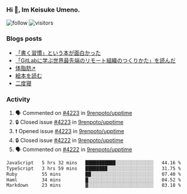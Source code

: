 ### Hi 👋, Im Keisuke Umeno.

<!--
**9renpoto/9renpoto** is a ✨ _special_ ✨ repository because its `README.md` (this file) appears on your GitHub profile.

Here are some ideas to get you started:

- 🔭 I’m currently working on ...
- 🌱 I’m currently learning ...
- 👯 I’m looking to collaborate on ...
- 🤔 I’m looking for help with ...
- 💬 Ask me about ...
- 📫 How to reach me: ...
- 😄 Pronouns: ...
- ⚡ Fun fact: ...
-->

![follow](https://img.shields.io/github/followers/9renpoto?label=Follow&style=social)
![visitors](https://komarev.com/ghpvc/?username=9renpoto&label=Profile%20views&color=0e75b6&style=flat)

### Blogs posts

<!-- BLOG-POST-LIST:START -->
- [「書く習慣」という本が面白かった](https://9renpoto.win/entry/2024/11/11/leave_a_feeling_sad)
- [「GitLabに学ぶ世界最先端のリモート組織のつくりかた」を読んだ](https://9renpoto.win/entry/2024/09/10/remote_organization)
- [体脂肪↗](https://9renpoto.win/entry/2024/08/12/gaining_fat)
- [絵本を読む](https://9renpoto.win/entry/2024/07/26/picture_book)
- [二度寝](https://9renpoto.win/entry/2024/07/18/going_back_to_sleep)
<!-- BLOG-POST-LIST:END -->

### Activity

<!--START_SECTION:activity-->
1. 🗣 Commented on [#4223](https://github.com/9renpoto/upptime/issues/4223#issuecomment-2467159285) in [9renpoto/upptime](https://github.com/9renpoto/upptime)
2. 🔒 Closed issue [#4223](https://github.com/9renpoto/upptime/issues/4223) in [9renpoto/upptime](https://github.com/9renpoto/upptime)
3. ❗ Opened issue [#4223](https://github.com/9renpoto/upptime/issues/4223) in [9renpoto/upptime](https://github.com/9renpoto/upptime)
4. 🔒 Closed issue [#4222](https://github.com/9renpoto/upptime/issues/4222) in [9renpoto/upptime](https://github.com/9renpoto/upptime)
5. 🗣 Commented on [#4222](https://github.com/9renpoto/upptime/issues/4222#issuecomment-2467119148) in [9renpoto/upptime](https://github.com/9renpoto/upptime)
<!--END_SECTION:activity-->

<!--START_SECTION:waka-->

```txt
JavaScript   5 hrs 32 mins   ███████████░░░░░░░░░░░░░░   44.16 %
TypeScript   3 hrs 59 mins   ████████░░░░░░░░░░░░░░░░░   31.75 %
Ruby         55 mins         ██░░░░░░░░░░░░░░░░░░░░░░░   07.40 %
Haml         34 mins         █░░░░░░░░░░░░░░░░░░░░░░░░   04.52 %
Markdown     23 mins         ▓░░░░░░░░░░░░░░░░░░░░░░░░   03.18 %
```

<!--END_SECTION:waka-->
